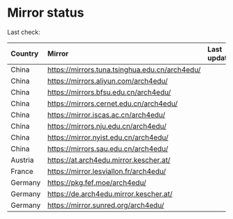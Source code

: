 <script src="./time.js"></script>
# Mirror status
Last check: <script type="text/javascript">localize(1700518662.2054262);</script>

|Country|Mirror|Last update|
|:------|:-----|:----------|
|China|https://mirrors.tuna.tsinghua.edu.cn/arch4edu/|<script type="text/javascript">localize(1700505151);</script>|
|China|https://mirrors.aliyun.com/arch4edu/|<script type="text/javascript">localize(1700505151);</script>|
|China|https://mirrors.bfsu.edu.cn/arch4edu/|<script type="text/javascript">localize(1700505151);</script>|
|China|https://mirrors.cernet.edu.cn/arch4edu/|<script type="text/javascript">localize(1700461996);</script>|
|China|https://mirror.iscas.ac.cn/arch4edu/|<script type="text/javascript">localize(1700461996);</script>|
|China|https://mirrors.nju.edu.cn/arch4edu/|<script type="text/javascript">localize(1700418549);</script>|
|China|https://mirror.nyist.edu.cn/arch4edu/|<script type="text/javascript">localize(1700505151);</script>|
|China|https://mirrors.sau.edu.cn/arch4edu/|<script type="text/javascript">localize(1700505151);</script>|
|Austria|https://at.arch4edu.mirror.kescher.at/|<script type="text/javascript">localize(1700505151);</script>|
|France|https://mirror.lesviallon.fr/arch4edu/|<script type="text/javascript">localize(1700461996);</script>|
|Germany|https://pkg.fef.moe/arch4edu/|<script type="text/javascript">localize(1700505151);</script>|
|Germany|https://de.arch4edu.mirror.kescher.at/|<script type="text/javascript">localize(1700505151);</script>|
|Germany|https://mirror.sunred.org/arch4edu/|<script type="text/javascript">localize(1700505151);</script>|

<script src="./tablefilter/tablefilter.js"></script>
<script src="./table.js"></script>